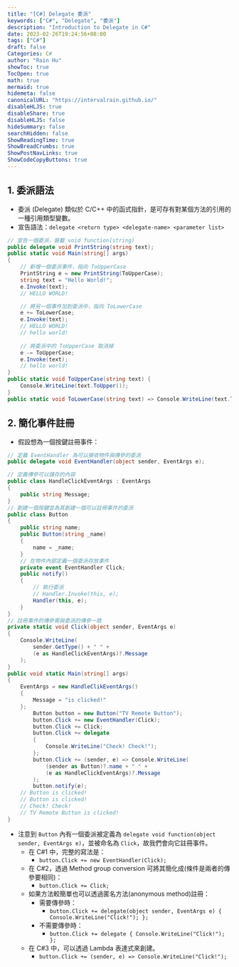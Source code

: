 ```yaml
---
title: "[C#] Delegate 委派"
keywords: ["C#", "Delegate", "委派"]
description: "Introduction to Delegate in C#"
date: 2023-02-26T19:24:56+08:00
tags: ["C#"]
draft: false
Categories: C#
author: "Rain Hu"
showToc: true
TocOpen: true
math: true
mermaid: true
hidemeta: false
canonicalURL: "https://intervalrain.github.io/"
disableHLJS: true
disableShare: true
disableHLJS: false
hideSummary: false
searchHidden: false
ShowReadingTime: true
ShowBreadCrumbs: true
ShowPostNavLinks: true
ShowCodeCopyButtons: true
---
```


## 1. 委派語法
+ 委派 (Delegate) 類似於 C/C++ 中的函式指針，是可存有對某個方法的引用的一種引用類型變數。
+ 宣告語法：`delegate <return type> <delegate-name> <parameter list>`
```Cs
// 宣告一個委派，裝載 void function(string)
public delegate void PrintString(string text);
public static void Main(string[] args)
{
    // 新增一個委派事件，指向 ToUpperCase
    PrintString e = new PrintString(ToUpperCase);
    string text = "Hello World!";
    e.Invoke(text);
    // HELLO WORLD!

    // 將另一個事件加到委派中，指向 ToLowerCase   
    e += ToLowerCase;
    e.Invoke(text);
    // HELLO WORLD!
    // hello world!
    
    // 將委派中的 ToUpperCase 取消掉
    e -= ToUpperCase;
    e.Invoke(text);
    // hello world!
}
public static void ToUpperCase(string text) {
    Console.WriteLine(text.ToUpper());
}
public static void ToLowerCase(string text) => Console.WriteLine(text.ToLower());
```

## 2. 簡化事件註冊
+ 假設想為一個按鍵註冊事件：
```Cs
// 定義 EventHandler 為可以接收物件與傳參的委派
public delegate void EventHandler(object sender, EventArgs e);

// 定義傳參可以儲存的內容
public class HandleClickEventArgs : EventArgs
{
    public string Message;
}
// 創建一個按鍵並為其創建一個可以註冊事件的委派
public class Button
{
    public string name;
    public Button(string _name)
    {
        name = _name;
    }
    // 在物件內部定義一個委派存放事件
    private event EventHandler Click;
    public notify()
    {
        // 執行委派
        // Handler.Invoke(this, e);
        Handler(this, e);
    }
}
// 註冊事件的傳參需與委派的傳參一致
private static void Click(object sender, EventArgs e)
{
    Console.WriteLine(
        sender.GetType() + " " + 
        (e as HandleClickEventArgs)?.Message
    );
}
public void static Main(string[] args)
{
    EventArgs = new HandleClikEventArgs()
    {
        Message = "is clicked!"
    };
        Button button = new Button("TV Remote Button");
        button.Click += new EventHandler(Click);
        button.Click += Click;
        button.Click += delegate
        {
            Console.WriteLine("Check! Check!");
        };
        button.Click += (sender, e) => Console.WriteLine(
            (sender as Button)?.name + " " +
            (e as HandleClickEventArgs)?.Message
        );
        button.notify(e);
    // Button is clicked!
    // Button is clicked!
    // Check! Check!
    // TV Remote Button is clicked!
}
```
+ 注意到 `Button` 內有一個委派被定義為 `delegate void function(object sender, EventArgs e)`，並被命名為 `Click`，故我們會向它註冊事件。
    + 在 C#1 中，完整的寫法是：
        + `button.Click += new EventHandler(Click);`
    + 在 C#2，透過 Method group conversion 可將其簡化成(條件是兩者的傳參要相同)：
        + `button.Click += Click;`
    + 如果方法較簡單也可以透過匿名方法(anonymous method)註冊：
        + 需要傳參時：
            + `button.Click += delegate(object sender, EventArgs e) { Console.WriteLine("Click!"); };`
        + 不需要傳參時：
            + `button.Click += delegate { Console.WriteLine("Click!"); };`
    + 在 C#3 中，可以透過 Lambda 表達式來創建。
        + `button.Click += (sender, e) => Console.WriteLine("Click!");`
